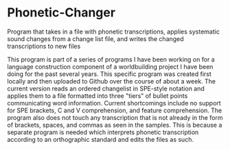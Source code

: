 # Phonetic-Changer
Program that takes in a file with phonetic transcriptions, applies systematic sound changes from a change list file, and writes the changed transcriptions to new files

This program is part of a series of programs I have been working on for a language construction component of a worldbuilding project I have been doing for the past several years. This specific program was created first locally and then uploaded to Github over the course of about a week. The current version reads an ordered changelist in SPE-style notation and applies them to a file formatted into three "tiers" of bullet points communicating word information. Current shortcomings include no support for SPE brackets, C and V comprehension, and feature comprehension. The program also does not touch any transcription that is not already in the form of brackets, spaces, and commas as seen in the samples. This is because a separate program is needed which interprets phonetic transcription according to an orthographic standard and edits the files as such.

